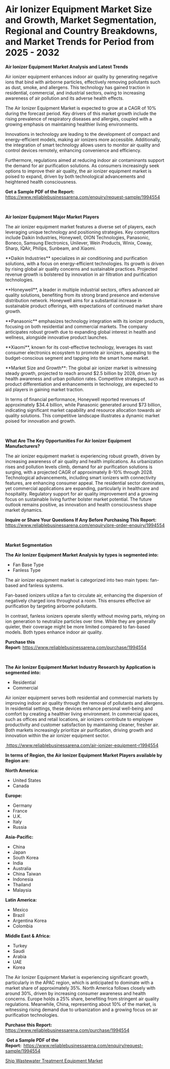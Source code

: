 <p><h1>Air Ionizer Equipment Market Size and Growth, Market Segmentation, Regional and Country Breakdowns, and Market Trends for Period from 2025 -  2032</h1></p><p><strong>Air Ionizer Equipment Market Analysis and Latest Trends</strong></p>
<p><p>Air ionizer equipment enhances indoor air quality by generating negative ions that bind with airborne particles, effectively removing pollutants such as dust, smoke, and allergens. This technology has gained traction in residential, commercial, and industrial sectors, owing to increasing awareness of air pollution and its adverse health effects. </p><p>The Air Ionizer Equipment Market is expected to grow at a CAGR of 10% during the forecast period. Key drivers of this market growth include the rising prevalence of respiratory diseases and allergies, coupled with a growing emphasis on maintaining healthier living environments. </p><p>Innovations in technology are leading to the development of compact and energy-efficient models, making air ionizers more accessible. Additionally, the integration of smart technology allows users to monitor air quality and control devices remotely, enhancing convenience and efficiency. </p><p>Furthermore, regulations aimed at reducing indoor air contaminants support the demand for air purification solutions. As consumers increasingly seek options to improve their air quality, the air ionizer equipment market is poised to expand, driven by both technological advancements and heightened health consciousness.</p></p>
<p><strong>Get a Sample PDF of the Report:&nbsp;</strong> <a href="https://www.reliablebusinessarena.com/enquiry/request-sample/1994554?utm_campaign=2177&utm_medium=2&utm_source=Github&utm_content=ia&utm_term=02032025&utm_id=air-ionizer-equipment">https://www.reliablebusinessarena.com/enquiry/request-sample/1994554</a></p>
<p>&nbsp;</p>
<p><strong>Air Ionizer Equipment Major Market Players</strong></p>
<p><p>The air ionizer equipment market features a diverse set of players, each leveraging unique technology and positioning strategies. Key competitors include Daikin Industries, Honeywell, OION Technologies, Panasonic, Boneco, Samsung Electronics, Unilever, Wein Products, Winix, Coway, Sharp, IQAir, Philips, Sunbeam, and Xiaomi.</p><p>**Daikin Industries** specializes in air conditioning and purification solutions, with a focus on energy-efficient technologies. Its growth is driven by rising global air quality concerns and sustainable practices. Projected revenue growth is bolstered by innovation in air filtration and purification technologies.</p><p>**Honeywell**, a leader in multiple industrial sectors, offers advanced air quality solutions, benefiting from its strong brand presence and extensive distribution network. Honeywell aims for a substantial increase in sustainable product offerings, with expectations of continued market share growth.</p><p>**Panasonic** emphasizes technology integration with its ionizer products, focusing on both residential and commercial markets. The company anticipates robust growth due to expanding global interest in health and wellness, alongside innovative product launches.</p><p>**Xiaomi**, known for its cost-effective technology, leverages its vast consumer electronics ecosystem to promote air ionizers, appealing to the budget-conscious segment and tapping into the smart home market.</p><p>**Market Size and Growth**: The global air ionizer market is witnessing steady growth, projected to reach around $2.5 billion by 2028, driven by health awareness and urban pollution rates. Competitive strategies, such as product differentiation and enhancements in technology, are expected to aid players in gaining market traction. </p><p>In terms of financial performance, Honeywell reported revenues of approximately $34.4 billion, while Panasonic generated around $73 billion, indicating significant market capability and resource allocation towards air quality solutions. This competitive landscape illustrates a dynamic market poised for innovation and growth.</p></p>
<p>&nbsp;</p>
<p><strong>What Are The Key Opportunities For Air Ionizer Equipment Manufacturers?</strong></p>
<p><p>The air ionizer equipment market is experiencing robust growth, driven by increasing awareness of air quality and health implications. As urbanization rises and pollution levels climb, demand for air purification solutions is surging, with a projected CAGR of approximately 8-10% through 2028. Technological advancements, including smart ionizers with connectivity features, are enhancing consumer appeal. The residential sector dominates, yet commercial applications are expanding, particularly in healthcare and hospitality. Regulatory support for air quality improvement and a growing focus on sustainable living further bolster market potential. The future outlook remains positive, as innovation and health consciousness shape market dynamics.</p></p>
<p><strong>Inquire or Share Your Questions If Any Before Purchasing This Report:</strong> <a href="https://www.reliablebusinessarena.com/enquiry/pre-order-enquiry/1994554?utm_campaign=2177&utm_medium=2&utm_source=Github&utm_content=ia&utm_term=02032025&utm_id=air-ionizer-equipment">https://www.reliablebusinessarena.com/enquiry/pre-order-enquiry/1994554</a></p>
<p>&nbsp;</p>
<p><strong>Market Segmentation</strong></p>
<p><strong>The Air Ionizer Equipment Market Analysis by types is segmented into:</strong></p>
<p><ul><li>Fan Base Type</li><li>Fanless Type</li></ul></p>
<p><p>The air ionizer equipment market is categorized into two main types: fan-based and fanless systems. </p><p>Fan-based ionizers utilize a fan to circulate air, enhancing the dispersion of negatively charged ions throughout a room. This ensures effective air purification by targeting airborne pollutants. </p><p>In contrast, fanless ionizers operate silently without moving parts, relying on ion generation to neutralize particles over time. While they are generally quieter, their coverage might be more limited compared to fan-based models. Both types enhance indoor air quality.</p></p>
<p><strong>Purchase this Report:&nbsp;</strong><a href="https://www.reliablebusinessarena.com/purchase/1994554?utm_campaign=2177&utm_medium=2&utm_source=Github&utm_content=ia&utm_term=02032025&utm_id=air-ionizer-equipment">https://www.reliablebusinessarena.com/purchase/1994554</a></p>
<p>&nbsp;</p>
<p><strong>The Air Ionizer Equipment Market Industry Research by Application is segmented into:</strong></p>
<p><ul><li>Residential</li><li>Commercial</li></ul></p>
<p><p>Air ionizer equipment serves both residential and commercial markets by improving indoor air quality through the removal of pollutants and allergens. In residential settings, these devices enhance personal well-being and comfort by creating a healthier living environment. In commercial spaces, such as offices and retail locations, air ionizers contribute to employee productivity and customer satisfaction by maintaining cleaner, fresher air. Both markets increasingly prioritize air purification, driving growth and innovation within the air ionizer equipment sector.</p></p>
<p><a href="https://www.reliablebusinessarena.com/air-ionizer-equipment-r1994554?utm_campaign=2177&utm_medium=2&utm_source=Github&utm_content=ia&utm_term=02032025&utm_id=air-ionizer-equipment">&nbsp;https://www.reliablebusinessarena.com/air-ionizer-equipment-r1994554</a></p>
<p><strong>In terms of Region, the Air Ionizer Equipment Market Players available by Region are:</strong></p>
<p>
    <p> <strong> North America: </strong>
        <ul>
            <li>United States</li>
            <li>Canada</li>
        </ul>
        </p> 
    <p> <strong> Europe: </strong>
        <ul>
            <li>Germany</li>
            <li>France</li>
            <li>U.K.</li>
            <li>Italy</li>
            <li>Russia</li>
        </ul>
        </p> 
    <p> <strong> Asia-Pacific: </strong>
        <ul>
            <li>China</li>
            <li>Japan</li>
            <li>South Korea</li>
            <li>India</li>
            <li>Australia</li>
            <li>China Taiwan</li>
            <li>Indonesia</li>
            <li>Thailand</li>
            <li>Malaysia</li>
        </ul>
        </p> 
    <p> <strong> Latin America: </strong>
        <ul>
            <li>Mexico</li>
            <li>Brazil</li>
            <li>Argentina Korea</li>
            <li>Colombia</li>
        </ul>
        </p> 
    <p> <strong> Middle East & Africa: </strong>
        <ul>
            <li>Turkey</li>
            <li>Saudi</li>
            <li>Arabia</li>
            <li>UAE</li>
            <li>Korea</li>
        </ul>
    </p>
    </p>
<p><p>The Air Ionizer Equipment Market is experiencing significant growth, particularly in the APAC region, which is anticipated to dominate with a market share of approximately 35%. North America follows closely with around 30%, driven by increasing consumer awareness and health concerns. Europe holds a 25% share, benefiting from stringent air quality regulations. Meanwhile, China, representing about 10% of the market, is witnessing rising demand due to urbanization and a growing focus on air purification technologies.</p></p>
<p><strong>Purchase this Report: </strong><a href="https://www.reliablebusinessarena.com/purchase/1994554?utm_campaign=2177&utm_medium=2&utm_source=Github&utm_content=ia&utm_term=02032025&utm_id=air-ionizer-equipment">https://www.reliablebusinessarena.com/purchase/1994554</a></p>
<p>&nbsp;<strong>Get a Sample PDF of the Report:&nbsp;&nbsp;</strong><a href="https://www.reliablebusinessarena.com/enquiry/request-sample/1994554?utm_campaign=2177&utm_medium=2&utm_source=Github&utm_content=ia&utm_term=02032025&utm_id=air-ionizer-equipment">https://www.reliablebusinessarena.com/enquiry/request-sample/1994554</a></p>
<p><strong></strong></p>
<p><p><a href="https://github.com/SamiaChowdhury801/Market-Research-Report-List-1/blob/main/ship-wastewater-treatment-equipment-market.md?utm_campaign=2177&utm_medium=2&utm_source=Github&utm_content=ia&utm_term=02032025&utm_id=air-ionizer-equipment">Ship Wastewater Treatment Equipment Market</a></p></p>
